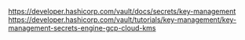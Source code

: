 https://developer.hashicorp.com/vault/docs/secrets/key-management
https://developer.hashicorp.com/vault/tutorials/key-management/key-management-secrets-engine-gcp-cloud-kms
